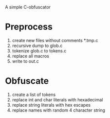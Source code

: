 A simple C-obfuscator

# Preprocess
1. create new files without comments *.tmp.c
2. recursive dump to glob.c
3. tokenize glob.c to tokens.c
4. replace all macros
5. write to out.c

# Obfuscate
1. create a list of tokens
2. replace int and char literals with hexadecimal
3. replace string literals with hex escapes
4. replace names with random 4 character string
